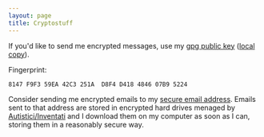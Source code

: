 ```yaml
---
layout: page
title: Cryptostuff
---
```


If you'd like to send me encrypted messages, use my [gpg public key][key] ([local copy][localkey]).

Fingerprint:

    8147 F9F3 59EA 42C3 251A  D8F4 D418 4846 07B9 5224

Consider sending me encrypted emails to my <a class="sndml" href="&#109;&#097;&#105;&#108;&#116;&#111;&#058;&#110;&#105;&#099;&#111;&#108;&#097;377867bca0ab759b28b215d31e10ad8b&#108;&#097;&#109;&#097;&#099;&#099;&#104;&#105;&#097;&#064;&#099;&#114;&#121;&#112;&#116;&#111;&#108;&#097;&#098;&#046;&#110;&#101;&#116;">secure email address</a>.
Emails sent to that address are stored in encrypted hard drives menaged by [Autistici/Inventati][AI] and I download them on my computer as soon as I can, storing them in a reasonably secure way.

[key]: http://pgp.mit.edu:11371/pks/lookup?op=get&search=0xD418484607B95224
[localkey]: /assets/txt/07B95224.txt
[AI]: http://autistici.org/
